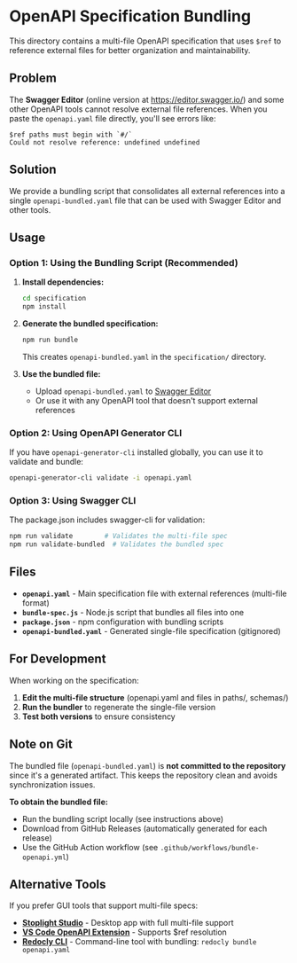 # OpenAPI Specification Bundling

This directory contains a multi-file OpenAPI specification that uses `$ref` to reference external files for better organization and maintainability.

## Problem

The **Swagger Editor** (online version at https://editor.swagger.io/) and some other OpenAPI tools cannot resolve external file references. When you paste the `openapi.yaml` file directly, you'll see errors like:

```
$ref paths must begin with `#/`
Could not resolve reference: undefined undefined
```

## Solution

We provide a bundling script that consolidates all external references into a single `openapi-bundled.yaml` file that can be used with Swagger Editor and other tools.

## Usage

### Option 1: Using the Bundling Script (Recommended)

1. **Install dependencies:**
   ```bash
   cd specification
   npm install
   ```

2. **Generate the bundled specification:**
   ```bash
   npm run bundle
   ```

   This creates `openapi-bundled.yaml` in the `specification/` directory.

3. **Use the bundled file:**
   - Upload `openapi-bundled.yaml` to [Swagger Editor](https://editor.swagger.io/)
   - Or use it with any OpenAPI tool that doesn't support external references

### Option 2: Using OpenAPI Generator CLI

If you have `openapi-generator-cli` installed globally, you can use it to validate and bundle:

```bash
openapi-generator-cli validate -i openapi.yaml
```

### Option 3: Using Swagger CLI

The package.json includes swagger-cli for validation:

```bash
npm run validate        # Validates the multi-file spec
npm run validate-bundled  # Validates the bundled spec
```

## Files

- **`openapi.yaml`** - Main specification file with external references (multi-file format)
- **`bundle-spec.js`** - Node.js script that bundles all files into one
- **`package.json`** - npm configuration with bundling scripts
- **`openapi-bundled.yaml`** - Generated single-file specification (gitignored)

## For Development

When working on the specification:

1. **Edit the multi-file structure** (openapi.yaml and files in paths/, schemas/)
2. **Run the bundler** to regenerate the single-file version
3. **Test both versions** to ensure consistency

## Note on Git

The bundled file (`openapi-bundled.yaml`) is **not committed to the repository** since it's a generated artifact. This keeps the repository clean and avoids synchronization issues.

**To obtain the bundled file:**
- Run the bundling script locally (see instructions above)
- Download from GitHub Releases (automatically generated for each release)
- Use the GitHub Action workflow (see `.github/workflows/bundle-openapi.yml`)

## Alternative Tools

If you prefer GUI tools that support multi-file specs:

- **[Stoplight Studio](https://stoplight.io/studio/)** - Desktop app with full multi-file support
- **[VS Code OpenAPI Extension](https://marketplace.visualstudio.com/items?itemName=42Crunch.vscode-openapi)** - Supports $ref resolution
- **[Redocly CLI](https://redocly.com/docs/cli/)** - Command-line tool with bundling: `redocly bundle openapi.yaml`

